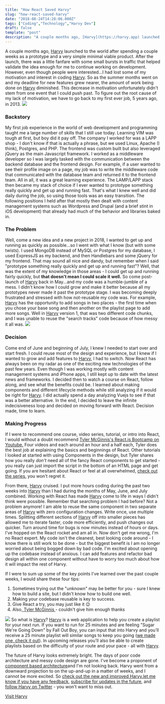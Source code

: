 ```yaml
---
title: "How React Saved Harvy"
slug: "how-react-saved-harvy"
date: "2018-08-24T14:28:06.000Z"
tags: ["Coding","Technology","Harvy Dev"]
draft: false
template: "post"
description: "A couple months ago, [Harvy](https://harvy.app) launched to the world after spending a couple weeks as a prototype and a very simple minimal viable product. After the launch, there was a little..."
---
```


A couple months ago, [Harvy](https://harvy.app) launched to the world after spending a couple weeks as a prototype and a very simple minimal viable product. After the launch, there was a little fanfare with some small bursts in traffic that helped validate the idea enough for me to continue working on development. However, even though people were interested...I had lost some of my motivation and interest in coding [Harvy](https://harvy.app). So as the summer months went on and my deadline for new features grew nearer, the amount of work being done on [Harvy](https://harvy.app) diminished. This decrease in motivation unfortunately didn't stem from one event that I could push past. To figure out the root cause of my lack of motivation, we have to go back to my first ever job, 5 years ago, in 2013.
![](../../../static/content/images/2018/08/giphy--1-.gif)
### Backstory

My first job experience in the world of web development and programming taught me a large number of skills that I still use today. Learning VIM was tough at first, but boy did it pay off. The company I worked for was a LAPP shop - I don't know if that is actually a phrase, but we used Linux, Apache (I think), Postgres, and PHP. The frontend was custom built but also leveraged jQuery as the main Javascript framework. I worked as a middleware developer so I was largely tasked with the communication between the backend database and the frontend design. For example, if a user wanted to see their profile image on a page, my job was to write the middleware code that communicated with the database team and returned it to the frontend team. All in all, it was a great learning experience. The LAMP/LAPP stack then became my stack of choice if I ever wanted to prototype something really quickly and get up and running fast. That's what I knew well and did daily during the job, so using those tools was an easy transition. The following positions I held after that mostly then dealt with content management systems such as Wordpress and Drupal (and a brief stint in iOS development) that already had much of the behavior and libraries baked in.

### The Problem

Well, come a new idea and a new project in 2018, I wanted to get up and running as quickly as possible...so I went with what I know (but with some twists). I used MongoDB instead of MySQL or Postgres for my database, I used ExpressJS as my backend, and then Handlebars and some jQuery for my frontend. That may sound all nice and dandy, but remember when I said "prototype something really quickly and get up and running fast"? Well, that was the extent of my knowledge in those areas - I could get up and running fairly quickly, but **that doesn't mean I could scale it well.** So come post-launch of [Harvy](https://harvy.app) back in May...and my code was a humble-jumble of a mess. I didn't know how I could grow and make it better because all my prototypes never made it past the prototype stage. I was becoming deeply frustrated and stressed with how not-reusable my code was. For example, [Harvy](https://harvy.app) has the opportunity to add songs in two places - the first time when you chose your base song and then another on the playlist page to add more songs. Well in [Harvy](https://harvy.app) version 1, that was two different code chunks, and I was unable to reuse the "search tracks" code because of how messy it all was.
![](../../../static/content/images/2018/08/tenor.gif)
### Decision

Come end of June and beginning of July, I knew I needed to start over and start fresh. I could reuse most of the design and experience, but I knew if I wanted to grow and add features to [Harvy](https://harvy.app), I had to switch. Now React has always been on my radar as one of the exciting new technologies of the past few years. Even though I was working mostly with content management systems and iPhone apps, I still kept up to date with the latest news and frameworks. I decided then to watch a course on React, follow along, and see what the benefits could be. I learned about making components and different lifecycle methods while still analyzing if it would be right for [Harvy](https://harvy.app). I did actually spend a day analyzing Vuejs to see if that was a better alternative. In the end, I decided to leave the infinite indecisiveness loop and decided on moving forward with React. Decision made, time to learn.

### Making Progress

If I were to recommend one course, video series, tutorial, or intro into React, I would without a doubt recommend [Tyler McGinnis's React.js Bootcamp on Youtube](https://www.youtube.com/watch?v=8GXXGJRDMdQ)[.](.) Four videos and each around an hour and a half each, Tyler does the best job at explaining the basics and beginnings of React. Other tutorials I looked at started with using Components in the design, but Tyler shares how you really *don't* need all of the fancy React components to get started - you really can just import the script in the bottom of an HTML page and get going. If you are hesitant about React or feel at all overwhelmed, [check out the series](https://www.youtube.com/watch?v=8GXXGJRDMdQ)[,](,) you won't regret it.

From there, [Harvy](https://harvy.app) cruised. I put more hours coding during the past two weeks into [Harvy](https://harvy.app) than I had during the months of May, June, and July combined. Working with React has made [Harvy](https://harvy.app) come to life in ways I didn't think were possible. Remember that searching problem I had before? Not a problem anymore! I am able to reuse the same component in two separate areas of [Harvy](https://harvy.app) with zero configuration changes. Write once, use multiple times. Splitting different sections of [Harvy](https://harvy.app) off into smaller pieces has allowed me to iterate faster, code more efficiently, and push changes out quicker. Turn around time for bugs is now minutes instead of hours or days. I've hopped on the React rocket and am all in. Now don't get me wrong, I'm no React expert. My code isn't the cleanest, best looking code around - I know there is still work to be done - but the biggest benefit is I am no longer worried about being bogged down by bad code. I'm excited about opening up the codebase instead of anxious. I can add features and refactor bad design all within one component without have to worry too much about how it will impact the rest of Harvy.

If I were to sum up some of the key points I've learned over the past couple weeks, I would share these four tips:

1. Sometimes trying out the "unknown" may be better for you - sure I knew how to build a site, but I didn't know how to build one well.
2. Making your codebase reusable is key to success.
3. Give React a try, you may just like it 😉
4. Also,[ Tyler McGinnis ](https://tylermcginnis.com/)- couldn't give him enough thanks

![](../../../static/content/images/2018/08/tenor--1-.gif)
So what is [Harvy](https://harvy.app/)? [Harvy](https://harvy.app/) is a web application to help you create a playlist for your next run. If you want to run for 25 minutes and are feeling "Sugar We're Going Down" by Fall Out Boy, you can input that into Harvy and you'll receive a 25 minute playlist will similar songs to keep you going ([we made one, check it out](https://open.spotify.com/user/rmqaqkapk81kb1r70se0plo42/playlist/7fso4LtmEOOqzurnpEtJQa)). In upcoming releases you'll also be able to create playlists based on the difficulty of your route and your pace - all with [Harvy](https://harvy.app/).

The future of Harvy looks extremely bright. The days of poor code architecture and messy code design are gone. I've become a proponent of [component based architecture](https://medium.com/@dan.shapiro1210/understanding-component-based-architecture-3ff48ec0c238)and I'm not looking back. Harvy went from a downward projection to on the up-and-up in a matter of weeks, and I cannot be more excited. So [check out the new and improved Harvy](https://harvy.app)[,](,)[let me know if you have any feedback](https://harvy.app/feedback), [subscribe for updates in the future](https://www.producthunt.com/upcoming/harvy-2), and [follow Harvy on Twitter](https://twitter.com/getharvy) - you won't want to miss out.

[Visit Harvy](https://harvy.app)
